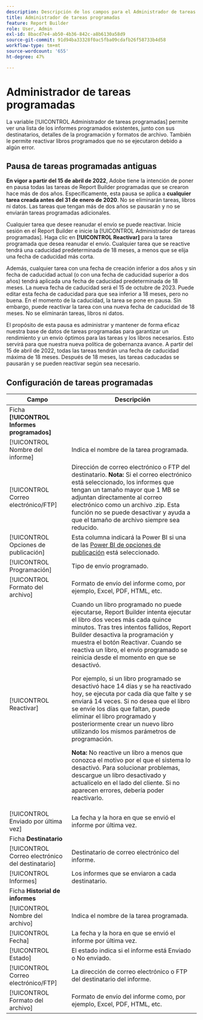 ```yaml
---
description: Descripción de los campos para el Administrador de tareas programadas.
title: Administrador de tareas programadas
feature: Report Builder
role: User, Admin
exl-id: 8bacd7e4-ab50-4b36-842c-a8b6130a58d9
source-git-commit: 91d94ba33328f0ac5fba09cdafb26f58733b4d58
workflow-type: tm+mt
source-wordcount: '655'
ht-degree: 47%

---
```


# Administrador de tareas programadas

La variable [!UICONTROL Administrador de tareas programadas] permite ver una lista de los informes programados existentes, junto con sus destinatarios, detalles de la programación y formatos de archivo. También le permite reactivar libros programados que no se ejecutaron debido a algún error.

## Pausa de tareas programadas antiguas

**En vigor a partir del 15 de abril de 2022**, Adobe tiene la intención de poner en pausa todas las tareas de Report Builder programadas que se crearon hace más de dos años. Específicamente, esta pausa se aplica a **cualquier tarea creada antes del 31 de enero de 2020**. No se eliminarán tareas, libros ni datos. Las tareas que tengan más de dos años se pausarán y no se enviarán tareas programadas adicionales.

Cualquier tarea que desee reanudar el envío se puede reactivar. Inicie sesión en el Report Builder e inicie la [!UICONTROL Administrador de tareas programadas]. Haga clic en **[!UICONTROL Reactivar]** para la tarea programada que desea reanudar el envío. Cualquier tarea que se reactive tendrá una caducidad predeterminada de 18 meses, a menos que se elija una fecha de caducidad más corta.

Además, cualquier tarea con una fecha de creación inferior a dos años y sin fecha de caducidad actual (o con una fecha de caducidad superior a dos años) tendrá aplicada una fecha de caducidad predeterminada de 18 meses. La nueva fecha de caducidad será el 15 de octubre de 2023. Puede editar esta fecha de caducidad para que sea inferior a 18 meses, pero no buena. En el momento de la caducidad, la tarea se pone en pausa. Sin embargo, puede reactivar la tarea con una nueva fecha de caducidad de 18 meses. No se eliminarán tareas, libros ni datos.

El propósito de esta pausa es administrar y mantener de forma eficaz nuestra base de datos de tareas programadas para garantizar un rendimiento y un envío óptimos para las tareas y los libros necesarios. Esto servirá para que nuestra nueva política de gobernanza avance. A partir del 15 de abril de 2022, todas las tareas tendrán una fecha de caducidad máxima de 18 meses. Después de 18 meses, las tareas caducadas se pausarán y se pueden reactivar según sea necesario.

## Configuración de tareas programadas

| Campo | Descripción |
| --- | --- |
| Ficha **[!UICONTROL Informes programados]** |  |
| [!UICONTROL Nombre del informe] | Indica el nombre de la tarea programada. |
| [!UICONTROL Correo electrónico/FTP] | Dirección de correo electrónico o FTP del destinatario. **Nota:** Si el correo electrónico está seleccionado, los informes que tengan un tamaño mayor que 1 MB se adjuntan directamente al correo electrónico como un archivo .zip. Esta función no se puede desactivar y ayuda a que el tamaño de archivo siempre sea reducido. |
| [!UICONTROL Opciones de publicación] | Esta columna indicará la Power BI si una de las [Power BI de opciones de publicación](https://experienceleague.adobe.com/docs/analytics/analyze/report-builder/publish-powerbi/power-bi.html) está seleccionado. |
| [!UICONTROL Programación] | Tipo de envío programado. |
| [!UICONTROL Formato del archivo] | Formato de envío del informe como, por ejemplo, Excel, PDF, HTML, etc. |
| [!UICONTROL Reactivar] | Cuando un libro programado no puede ejecutarse, Report Builder intenta ejecutar el libro dos veces más cada quince minutos. Tras tres intentos fallidos, Report Builder desactiva la programación y muestra el botón Reactivar. Cuando se reactiva un libro, el envío programado se reinicia desde el momento en que se desactivó.<p>Por ejemplo, si un libro programado se desactivó hace 14 días y se ha reactivado hoy, se ejecuta por cada día que falte y se enviará 14 veces. Si no desea que el libro se envíe los días que faltan, puede eliminar el libro programado y posteriormente crear un nuevo libro utilizando los mismos parámetros de programación.<p>**Nota:** No reactive un libro a menos que conozca el motivo por el que el sistema lo desactivó. Para solucionar problemas, descargue un libro desactivado y actualícelo en el lado del cliente. Si no aparecen errores, debería poder reactivarlo. |
| [!UICONTROL Enviado por última vez] | La fecha y la hora en que se envió el informe por última vez. |
| Ficha **Destinatario** |  |
| [!UICONTROL Correo electrónico del destinatario] | Destinatario de correo electrónico del informe. |
| [!UICONTROL Informes] | Los informes que se enviaron a cada destinatario. |
| Ficha **Historial de informes** |  |
| [!UICONTROL Nombre del archivo] | Indica el nombre de la tarea programada. |
| [!UICONTROL Fecha] | La fecha y la hora en que se envió el informe por última vez. |
| [!UICONTROL Estado] | El estado indica si el informe está Enviado o No enviado. |
| [!UICONTROL Correo electrónico/FTP] | La dirección de correo electrónico o FTP del destinatario del informe. |
| [!UICONTROL Formato del archivo] | Formato de envío del informe como, por ejemplo, Excel, PDF, HTML, etc. |
